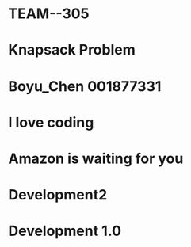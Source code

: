 # TEAM--305
# Knapsack Problem
# Boyu_Chen 001877331
# I love coding
# Amazon is waiting for you
# Development2
# Development 1.0
